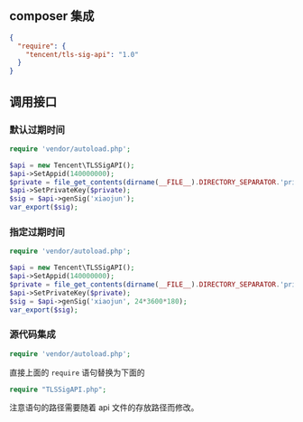## composer 集成
```json
{
  "require": {
    "tencent/tls-sig-api": "1.0"
  }
}
```

## 调用接口

### 默认过期时间
```php
require 'vendor/autoload.php';

$api = new Tencent\TLSSigAPI();
$api->SetAppid(140000000);
$private = file_get_contents(dirname(__FILE__).DIRECTORY_SEPARATOR.'private_key');
$api->SetPrivateKey($private);
$sig = $api->genSig('xiaojun');
var_export($sig);
```

### 指定过期时间
```php
require 'vendor/autoload.php';

$api = new Tencent\TLSSigAPI();
$api->SetAppid(140000000);
$private = file_get_contents(dirname(__FILE__).DIRECTORY_SEPARATOR.'private_key');
$api->SetPrivateKey($private);
$sig = $api->genSig('xiaojun', 24*3600*180);
var_export($sig);
```

### 源代码集成
```php
require 'vendor/autoload.php';
```
直接上面的 ```require``` 语句替换为下面的
```php
require "TLSSigAPI.php";
```
注意语句的路径需要随着 api 文件的存放路径而修改。
